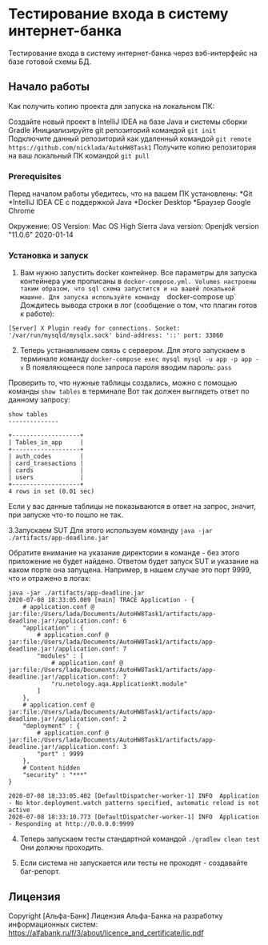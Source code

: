 # Тестирование входа в систему интернет-банка 

Тестирование входа в систему интернет-банка через вэб-интерфейс на базе готовой схемы БД.

## Начало работы

Как получить копию проекта для запуска на локальном ПК:

Создайте новый проект в IntelliJ IDEA на базе Java и системы сборки Gradle
Инициализируйте git репозиторий командой `git init`
Подключите данный репозиторий как удаленный командой `git remote https://github.com/nicklada/AutoHW8Task1`
Получите копию репозитория на ваш локальный ПК командой `git pull`

### Prerequisites

Перед началом работы убедитесь, что на вашем ПК установлены:
*Git
*IntelliJ IDEA CE с поддержкой Java
*Docker Desktop
*Браузер Google Chrome

Окружение:
OS Version: Mac OS High Sierra
Java version: Openjdk version "11.0.6" 2020-01-14


### Установка и запуск

1. Вам нужно запустить docker контейнер. Все параметры для запуска контейнера уже прописаны в `docker-compose.yml. Volumes настроены таким образом, что sql схема запустится и на вашей локальной машине.
Для запуска используйте команду 
`docker-compose up`
Дождитесь вывода строки в лог (сообщение о том, что плагин готов к работе):

`[Server] X Plugin ready for connections. Socket: '/var/run/mysqld/mysqlx.sock' bind-address: '::' port: 33060 `

2. Теперь устанавливаем связь с сервером. Для этого запускаем в терминале команду 
`docker-compose exec mysql mysql -u app -p app -v`
В появляющееся поле запроса пароля вводим пароль: `pass`

Проверить то, что нужные таблицы создались, можно с помощью команды `show tables` в терминале
Вот так должен выглядеть ответ по данному запросу:
```
show tables
--------------

+-------------------+
| Tables_in_app     |
+-------------------+
| auth_codes        |
| card_transactions |
| cards             |
| users             |
+-------------------+
4 rows in set (0.01 sec)
```
Если у вас данные таблицы не показываются в ответ на запрос, значит, при запуске что-то пошло не так.

3.Запускаем SUT
Для этого используем команду 
`java -jar ./artifacts/app-deadline.jar`

Обратите внимание на указание директории в команде - без этого приложение не будет найдено.
Ответом будет запуск SUT и указание на каком порте она запущена. Например, в нашем случае это порт 9999, что и отражено в логах:
```
java -jar ./artifacts/app-deadline.jar
2020-07-08 18:33:05.089 [main] TRACE Application - {
    # application.conf @ jar:file:/Users/lada/Documents/AutoHW8Task1/artifacts/app-deadline.jar!/application.conf: 6
    "application" : {
        # application.conf @ jar:file:/Users/lada/Documents/AutoHW8Task1/artifacts/app-deadline.jar!/application.conf: 7
        "modules" : [
            # application.conf @ jar:file:/Users/lada/Documents/AutoHW8Task1/artifacts/app-deadline.jar!/application.conf: 7
            "ru.netology.aqa.ApplicationKt.module"
        ]
    },
    # application.conf @ jar:file:/Users/lada/Documents/AutoHW8Task1/artifacts/app-deadline.jar!/application.conf: 2
    "deployment" : {
        # application.conf @ jar:file:/Users/lada/Documents/AutoHW8Task1/artifacts/app-deadline.jar!/application.conf: 3
        "port" : 9999
    },
    # Content hidden
    "security" : "***"
}

2020-07-08 18:33:05.402 [DefaultDispatcher-worker-1] INFO  Application - No ktor.deployment.watch patterns specified, automatic reload is not active
2020-07-08 18:33:10.773 [DefaultDispatcher-worker-1] INFO  Application - Responding at http://0.0.0.0:9999
```
4. Теперь запускаем тесты стандартной командой `./gradlew clean test`
 Они должны проходить.
 
 
5. Если система не запускается или тесты не проходят - создавайте баг-репорт.


## Лицензия

Copyright [Альфа-Банк] 
Лицензия Альфа-Банка на разработку информационных систем:
https://alfabank.ru/f/3/about/licence_and_certificate/lic.pdf
